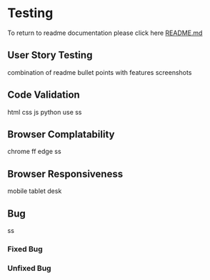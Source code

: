# Testing

To return to readme documentation please click here [README.md](README.md)

## User Story Testing
combination of readme bullet points with features screenshots

## Code Validation
html css js python use ss

## Browser Complatability
chrome ff edge ss

## Browser Responsiveness
mobile tablet desk

## Bug
ss
### Fixed Bug

### Unfixed Bug